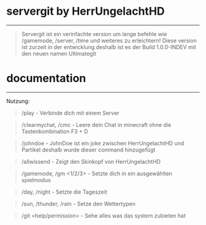 <h1><strong>servergit</strong> by HerrUngelachtHD</h1>
<hr></hr>

> Servergit ist ein verinfachte version um lange befehle wie /gamemode, /server, /time <set> und weiteres zu erleichtern!
> Diese version ist zurzeit in der entwicklung deshalb ist es der Build 1.0.0-INDEV mit den neuen namen Ultimategit

<h1>documentation</h1>
<hr></hr>

Nutzung:
> /play <verbundene server im sourcecode> - Verbinde dich mit einem Server

> /clearmychat, /cmc - Leere dein Chat in minecraft ohne die Tastenkombination F3 + D

> /johndoe - JohnDoe ist ein joke zwischen HerrUngelachtHD und Partikel deshalb wurde dieser command hinzugefügt

> /allwissend - Zeigt den Skinkopf von HerrUngelachtHD

> /gamemode, /gm <1/2/3> - Setzte dich in ein ausgewählten spielmodus

> /day, /night - Setzte die Tageszeit

> /sun, /thunder, /rain - Setze den Wettertypen

> /git <help/permission> - Sehe alles was das system zubieten hat

